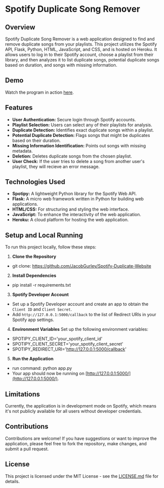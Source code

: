 # Spotify Duplicate Song Remover

## Overview
Spotify Duplicate Song Remover is a web application designed to find and remove duplicate songs from your playlists. This project utilizes the Spotify API, Flask, Python, HTML, JavaScript, and CSS, and is hosted on Heroku. It allows users to log in to their Spotify account, choose a playlist from their library, and then analyzes it to list duplicate songs, potential duplicate songs based on duration, and songs with missing information.

## Demo
Watch the program in action [here](https://youtu.be/KaYC0QnaxY8).

## Features
- **User Authentication:** Secure login through Spotify accounts.
- **Playlist Selection:** Users can select any of their playlists for analysis.
- **Duplicate Detection:** Identifies exact duplicate songs within a playlist.
- **Potential Duplicate Detection:** Flags songs that might be duplicates based on their duration.
- **Missing Information Identification:** Points out songs with missing metadata.
- **Deletion:** Deletes duplicate songs from the chosen playlist.
- **User Check:** If the user tries to delete a song from another user's playlist, they will recieve an error message.

## Technologies Used
- **Spotipy:** A lightweight Python library for the Spotify Web API.
- **Flask:** A micro web framework written in Python for building web applications.
- **HTML/CSS:** For structuring and styling the web interface.
- **JavaScript:** To enhance the interactivity of the web application.
- **Heroku:** A cloud platform for hosting the web application.

## Setup and Local Running
To run this project locally, follow these steps:

1. **Clone the Repository**
- git clone: https://github.com/JacobGurley/Spotify-Duplicate-Website
2. **Install Dependencies**
- pip install -r requirements.txt
3. **Spotify Developer Account**
- Set up a Spotify Developer account and create an app to obtain the `Client ID` and `Client Secret`.
- Add `http://127.0.0.1:5000/callback` to the list of Redirect URIs in your Spotify app settings.
4. **Environment Variables**
Set up the following environment variables:
- SPOTIPY_CLIENT_ID='your_spotify_client_id'
- SPOTIPY_CLIENT_SECRET='your_spotify_client_secret'
- SPOTIPY_REDIRECT_URI='http://127.0.0.1:5000/callback'
5. **Run the Application**
- run command: python app.py
- Your app should now be running on [http://127.0.0.1:5000/](http://127.0.0.1:5000/).

## Limitations
Currently, the application is in development mode on Spotify, which means it's not publicly available for all users without developer credentials.

## Contributions
Contributions are welcome! If you have suggestions or want to improve the application, please feel free to fork the repository, make changes, and submit a pull request.

## License
This project is licensed under the MIT License - see the [LICENSE.md](LICENSE) file for details.
